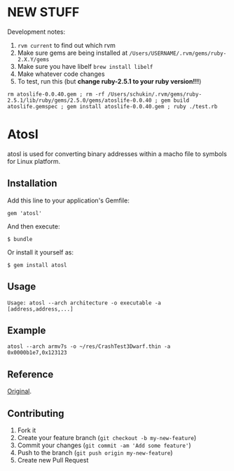 # NEW STUFF

Development notes:

1. `rvm current` to find out which rvm
2. Make sure gems are being installed at `/Users/USERNAME/.rvm/gems/ruby-2.X.Y/gems`
3. Make sure you have libelf `brew install libelf`
3. Make whatever code changes
4. To test, run this (but **change ruby-2.5.1 to your ruby version!!!**)
```
rm atoslife-0.0.40.gem ; rm -rf /Users/schukin/.rvm/gems/ruby-2.5.1/lib/ruby/gems/2.5.0/gems/atoslife-0.0.40 ; gem build atoslife.gemspec ; gem install atoslife-0.0.40.gem ; ruby ./test.rb
```


# Atosl

atosl is used for converting binary addresses within a macho file to symbols for Linux platform.

## Installation

Add this line to your application's Gemfile:

    gem 'atosl'

And then execute:

    $ bundle

Or install it yourself as:

    $ gem install atosl

## Usage

    Usage: atosl --arch architecture -o executable -a [address,address,...]

## Example

    atosl --arch armv7s -o ~/res/CrashTest3Dwarf.thin -a 0x0000b1e7,0x123123

## Reference

[Original](https://github.com/renoqiu/atosl "atosl").

## Contributing

1. Fork it
2. Create your feature branch (`git checkout -b my-new-feature`)
3. Commit your changes (`git commit -am 'Add some feature'`)
4. Push to the branch (`git push origin my-new-feature`)
5. Create new Pull Request
